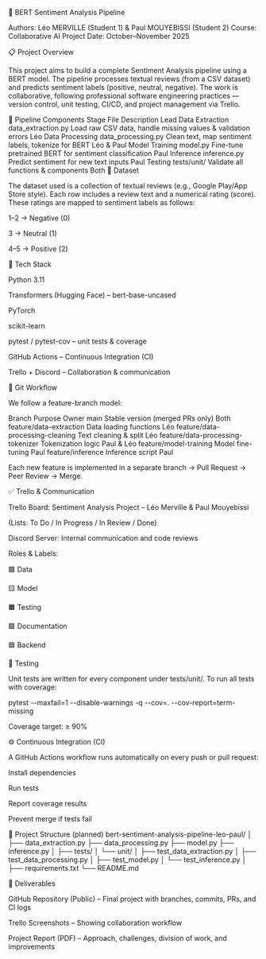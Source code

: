 🧠 BERT Sentiment Analysis Pipeline

Authors: Léo MERVILLE (Student 1) & Paul MOUYEBISSI (Student 2)
Course: Collaborative AI Project
Date: October–November 2025

📋 Project Overview

This project aims to build a complete Sentiment Analysis pipeline using a BERT model.
The pipeline processes textual reviews (from a CSV dataset) and predicts sentiment labels (positive, neutral, negative).
The work is collaborative, following professional software engineering practices — version control, unit testing, CI/CD, and project management via Trello.

🧩 Pipeline Components
Stage	File	Description	Lead
Data Extraction	data_extraction.py	Load raw CSV data, handle missing values & validation errors	Léo
Data Processing	data_processing.py	Clean text, map sentiment labels, tokenize for BERT	Léo & Paul
Model Training	model.py	Fine-tune pretrained BERT for sentiment classification	Paul
Inference	inference.py	Predict sentiment for new text inputs	Paul
Testing	tests/unit/	Validate all functions & components	Both
🧠 Dataset

The dataset used is a collection of textual reviews (e.g., Google Play/App Store style).
Each row includes a review text and a numerical rating (score).
These ratings are mapped to sentiment labels as follows:

1–2 → Negative (0)

3 → Neutral (1)

4–5 → Positive (2)

🧰 Tech Stack

Python 3.11

Transformers (Hugging Face) – bert-base-uncased

PyTorch

scikit-learn

pytest / pytest-cov – unit tests & coverage

GitHub Actions – Continuous Integration (CI)

Trello + Discord – Collaboration & communication

🔁 Git Workflow

We follow a feature-branch model:

Branch	Purpose	Owner
main	Stable version (merged PRs only)	Both
feature/data-extraction	Data loading functions	Léo
feature/data-processing-cleaning	Text cleaning & split	Léo
feature/data-processing-tokenizer	Tokenization logic	Paul & Léo
feature/model-training	Model fine-tuning	Paul
feature/inference	Inference script	Paul

Each new feature is implemented in a separate branch → Pull Request → Peer Review → Merge.

✅ Trello & Communication

Trello Board: Sentiment Analysis Project – Léo Merville & Paul Mouyebissi

(Lists: To Do / In Progress / In Review / Done)

Discord Server: Internal communication and code reviews

Roles & Labels:

🟩 Data

🟨 Model

🟧 Testing

🟪 Documentation

🟦 Backend

🧪 Testing

Unit tests are written for every component under tests/unit/.
To run all tests with coverage:

pytest --maxfail=1 --disable-warnings -q --cov=. --cov-report=term-missing


Coverage target: ≥ 90%

⚙️ Continuous Integration (CI)

A GitHub Actions workflow runs automatically on every push or pull request:

Install dependencies

Run tests

Report coverage results

Prevent merge if tests fail

📁 Project Structure (planned)
bert-sentiment-analysis-pipeline-leo-paul/
│
├── data_extraction.py
├── data_processing.py
├── model.py
├── inference.py
│
├── tests/
│   └── unit/
│       ├── test_data_extraction.py
│       ├── test_data_processing.py
│       ├── test_model.py
│       └── test_inference.py
│
├── requirements.txt
└── README.md

🧾 Deliverables

GitHub Repository (Public) – Final project with branches, commits, PRs, and CI logs

Trello Screenshots – Showing collaboration workflow

Project Report (PDF) – Approach, challenges, division of work, and improvements